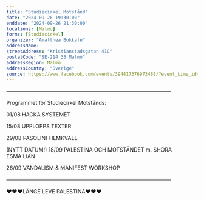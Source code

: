 ```yaml
---
title: "Studiecirkel Motstånd"
date: "2024-09-26 19:30:00"
enddate: "2024-09-26 21:30:00"
locations: [Malmö]
forms: [Studiecirkel]
organizer: "Amalthea Bokkafé"
addressName: 
streetAddress: "Kristianstadsgatan 41C"
postalCode: "SE-214 35 Malmö"
addressRegion: Malmö
addressCountry: "Sverige"
source: https://www.facebook.com/events/394417376973488/?event_time_id=394417393640153
---
```

––––––––––––––––––––––––––––––––––––––––––––––––––––––––––––––

Programmet för Studiecirkel Motstånds:

01/08 HACKA SYSTEMET

15/08 UPPLOPPS TEXTER

29/08 PASOLINI FILMKVÄLL

(NYTT DATUM!) 18/09 PALESTINA OCH MOTSTÅNDET m. SHORA ESMAILIAN

26/09 VANDALISM & MANIFEST WORKSHOP

––––––––––––––––––––––––––––––––––––––––––––––––––––––––––––––

❤️❤️❤️LÄNGE LEVE PALESTINA❤️❤️❤️